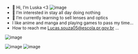 - 👋 Hi, I’m Luska <3                             ![image](https://user-images.githubusercontent.com/110537081/192570143-88226062-aad0-4594-99f3-3d87c15d66ce.png)
- 👀 I’m interested in stay all day doing nothing
- 🌱 I’m currently learning to sell lenses and optics
- I like anime and manga and playing games to pass my time...
- How to reach me Lucas.souza05@escola.pr.gov.br ...
<!---
Luska4048/Luska4048 is a ✨ special ✨ repository because its `README.md` (this file) appears on your GitHub profile.
You can click the Preview link to take a look at your changes.
--->
![image](https://user-images.githubusercontent.com/110537081/222712125-0cd599f9-5037-4324-a11a-e857f51d15d7.png)

![image](https://user-images.githubusercontent.com/110537081/192571317-bb3d01fc-278a-4ae9-896f-c0faed13d325.png)
![image](https://user-images.githubusercontent.com/110537081/192568175-32aab616-b2fc-4210-8f12-281841704985.png)
